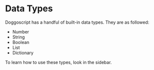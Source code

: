 # Data Types

Doggoscript has a handful of built-in data types. They are as followed:

- Number
- String
- Boolean
- List
- Dictionary

To learn how to use these types, look in the sidebar.